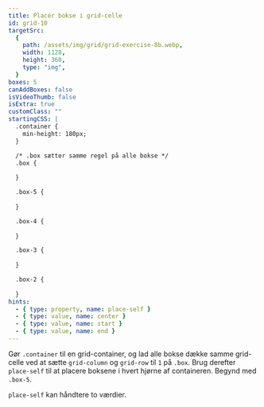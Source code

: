 ```yaml
---
title: Placér bokse i grid-celle
id: grid-10
targetSrc:
  {
    path: /assets/img/grid/grid-exercise-8b.webp,
    width: 1128,
    height: 360,
    type: "img",
  }
boxes: 5
canAddBoxes: false
isVideoThumb: false
isExtra: true
customClass: ""
startingCSS: |
  .container {
    min-height: 180px;
  }

  /* .box sætter samme regel på alle bokse */
  .box {
    
  }

  .box-5 {
    
  }

  .box-4 {
    
  }

  .box-3 {
    
  }

  .box-2 {
    
  }
hints:
  - { type: property, name: place-self }
  - { type: value, name: center }
  - { type: value, name: start }
  - { type: value, name: end }
---
```


Gør `.container` til en grid-container, og lad alle bokse dække samme grid-celle ved at sætte `grid-column` og `grid-row` til `1` på `.box`. Brug derefter `place-self` til at placere boksene i hvert hjørne af containeren. Begynd med `.box-5`.

`place-self` kan håndtere to værdier.

